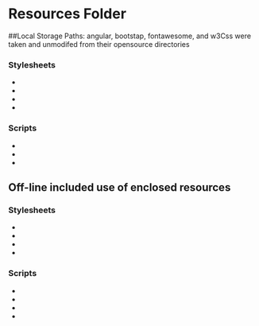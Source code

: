 # Resources Folder


##Local Storage Paths:  angular, bootstap, fontawesome, and w3Css were taken and unmodifed from their opensource directories

### Stylesheets

* <link rel="stylesheet" type="text/css" href="https://maxcdn.bootstrapcdn.com/bootstrap/3.3.7/css/bootstrap.min.css">
* <link href="http://www.w3schools.com/lib/w3.css" rel="stylesheet">
* <link href="https://cdnjs.cloudflare.com/ajax/libs/font-awesome/4.7.0/css/font-awesome.min.css" rel="stylesheet">
* <link rel="stylesheet" type="text/css" href="myStyleSheet.css">

### Scripts
* <script type="text/javascript" src="https://ajax.googleapis.com/ajax/libs/jquery/3.1.1/jquery.min.js"></script>
* <script type="text/javascript" src="https://maxcdn.bootstrapcdn.com/bootstrap/3.3.7/js/bootstrap.min.js"></script>
* <script type="text/javascript" src="https://ajax.googleapis.com/ajax/libs/angularjs/1.4.8/angular.min.js"></script>
  

## Off-line included use of enclosed resources

### Stylesheets

* <link rel="stylesheet" type="text/css" href="w3.css">
* <link rel="stylesheet" type="text/css" href="./bootstrap-3.3.7-dist/css/bootstrap.min.css">
* <link rel="stylesheet" type="text/css" href="./font-awesome-4.7.0/css/font-awesome.min.css" >
* <link rel="stylesheet" type="text/css" href="myStyleSheet.css">

### Scripts

* <script type="text/javascript" src="jquery.min.js"></script>
* <script type="text/javascript" src="./bootstrap-3.3.7-dist/js/bootstrap.min.js"></script>
* <script type="text/javascript" src="angular.min.js"></script>
* <script type="text/javascript" src="myAngularBootstrapScript.js"></script>
